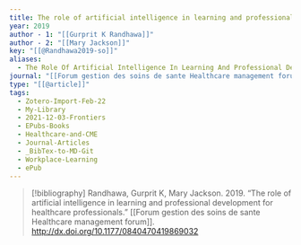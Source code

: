 ```yaml
---
title: The role of artificial intelligence in learning and professional development for healthcare professionals
year: 2019
author - 1: "[[Gurprit K Randhawa]]"
author - 2: "[[Mary Jackson]]"
key: "[[@Randhawa2019-so]]"
aliases:
  - The Role Of Artificial Intelligence In Learning And Professional Development For Healthcare Professionals
journal: "[[Forum gestion des soins de sante Healthcare management forum]]"
type: "[[@article]]"
tags:
  - Zotero-Import-Feb-22
  - My-Library
  - 2021-12-03-Frontiers
  - EPubs-Books
  - Healthcare-and-CME
  - Journal-Articles
  - _BibTex-to-MD-Git
  - Workplace-Learning
  - ePub
---
```


> [!bibliography]
> Randhawa, Gurprit K, Mary Jackson. 2019. “The role of artificial intelligence in learning and professional development for healthcare professionals.” [[Forum gestion des soins de sante Healthcare management forum]]. http://dx.doi.org/10.1177/0840470419869032